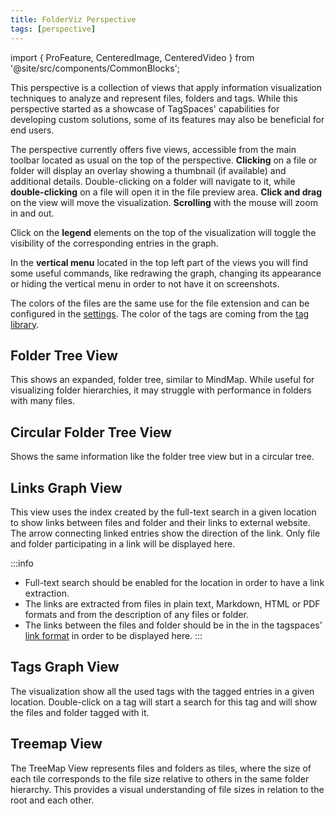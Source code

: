 ```yaml
---
title: FolderViz Perspective
tags: [perspective]
---
```


import { ProFeature, CenteredImage, CenteredVideo } from '@site/src/components/CommonBlocks';

<ProFeature />

This perspective is a collection of views that apply information visualization techniques to analyze and represent files, folders and tags. While this perspective started as a showcase of TagSpaces' capabilities for developing custom solutions, some of its features may also be beneficial for end users.

The perspective currently offers five views, accessible from the main toolbar located as usual on the top of the perspective. **Clicking** on a file or folder will display an overlay showing a thumbnail (if available) and additional details. Double-clicking on a folder will navigate to it, while **double-clicking** on a file will open it in the file preview area. **Click and drag** on the view will move the visualization. **Scrolling** with the mouse will zoom in and out.

Click on the **legend** elements on the top of the visualization will toggle the visibility of the corresponding entries in the graph.

In the **vertical menu** located in the top left part of the views you will find some useful commands, like redrawing the graph, changing its appearance or hiding the vertical menu in order to not have it on screenshots.

The colors of the files are the same use for the file extension and can be configured in the [settings](/ui/settings/#file-types). The color of the tags are coming from the [tag library](/ui/taglibrary).

## Folder Tree View

This shows an expanded, folder tree, similar to MindMap. While useful for visualizing folder hierarchies, it may struggle with performance in folders with many files.

<CenteredImage
    caption="Screenshot of the folder tree view"
    src="/media/folderviz/folderviz-folder-tree.avif"
    showCaption
  />

## Circular Folder Tree View

Shows the same information like the folder tree view but in a circular tree.

<CenteredImage
    caption="Screenshot of the folder circular tree view"
    src="/media/folderviz/folderviz-circular-tree.avif"
    showCaption
  />

## Links Graph View

This view uses the index created by the full-text search in a given location to show links between files and folder and their links to external website. The arrow connecting linked entries show the direction of the link. Only file and folder participating in a link will be displayed here.

<CenteredImage
    caption="Screenshot of the links graph view"
    src="/media/folderviz/folderviz-linksgraph.avif"
    showCaption
  />

:::info

- Full-text search should be enabled for the location in order to have a link extraction.
- The links are extracted from files in plain text, Markdown, HTML or PDF formats and from the description of any files or folder.
- The links between the files and folder should be in the in the tagspaces' [link format](/linking) in order to be displayed here.
  :::

## Tags Graph View

The visualization show all the used tags with the tagged entries in a given location. Double-click on a tag will start a search for this tag and will show the files and folder tagged with it.

<CenteredImage
    caption="Screenshot of the tree graph view"
    src="/media/folderviz/folderviz-tagsgraph.avif"
    showCaption
  />

## Treemap View

The TreeMap View represents files and folders as tiles, where the size of each tile corresponds to the file size relative to others in the same folder hierarchy. This provides a visual understanding of file sizes in relation to the root and each other.

<CenteredImage
    caption="Screenshot of the treemap view"
    src="/media/folderviz/folderviz-treemap.avif"
    showCaption
  />

<!--
## Legacy Views from v2

### MindMap View

The **MindMap View** displays all folders and subfolders within the current directory in an expandable tree-node format. There are plans to enhance this view in the future with an inverted graph of tags, allowing you to navigate your tagged files via a tag group tree rather than a folder tree. This could enable drag-and-drop functionality, where moving a file between branches would automatically re-tag it.

![MindMap View](/media/folderviz/folderviz-mindmap.avif)

### TreeMap View

The **TreeMap View** represents files and folders as tiles, where the size of each tile corresponds to the file size relative to others in the same folder hierarchy. This provides a visual understanding of file sizes in relation to the root and each other.

![TreeMap View](/media/folderviz/folderviz-treemap-view.avif)

### Tree View

The **Tree View** shows a fully expanded, non-interactive folder tree, similar to **MindMap**, but static. While useful for visualizing folder hierarchies, it may struggle with performance in large directories.

![Tree View](/media/folderviz/folderviz-tree-view.avif)

### TreeMap-Navi View

**TreeMap Navi** is similar to **TreeMap** but omits the folder hierarchy, using the entire user interface to represent relative file sizes. This view can be particularly useful for identifying large files or folders.

![TreeMap Navi View](/media/folderviz/folderviz-treemap-navi.avif)

### Bilevel Partition

The **Bilevel Partition** is the most experimental view, mainly designed as a test to explore folder and file visualization capabilities. While it can generate intriguing visual results, it is likely to be removed in a future release of TagSpaces.

![Bilevel Partition View](/media/folderviz/bilevel-partition.avif)

-->
